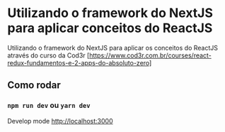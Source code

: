 # Utilizando o framework do NextJS para aplicar conceitos do ReactJS

Utilizando o framework do NextJS para aplicar os conceitos do ReactJS através do curso da Cod3r
[https://www.cod3r.com.br/courses/react-redux-fundamentos-e-2-apps-do-absoluto-zero]

## Como rodar

### `npm run dev` ou `yarn dev`

Develop mode
[http://localhost:3000](http://localhost:3000)
